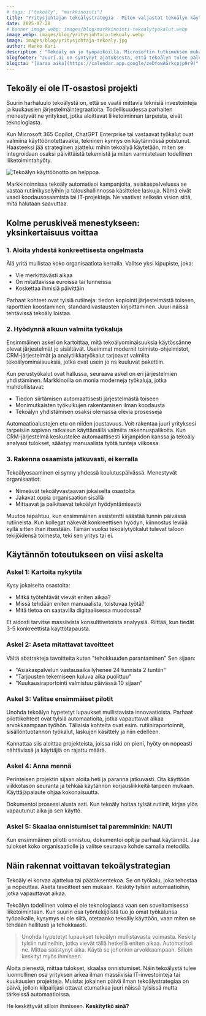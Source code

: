 ```yaml
---
# tags: ["tekoäly", "markkinointi"]
title: "Yritysjohtajan tekoälystrategia - Miten valjastat tekoälyn käyttöön ilman IT-projektia"
date: 2025-07-28
# banner_image_webp: images/blog/markkinointi-tekoalytyokalut.webp
image_webp: images/blog/yritysjohtaja-tekoaly.webp
image: images/blog/yritysjohtaja-tekoaly.jpg
author: Marko Kari
description : "Tekoäly on jo työpaikoilla. Microsoftin tutkimuksen mukaan 78 % työntekijöistä tuo omat AI-työkalunsa töihin, koska työnantaja ei niitä tarjoa. Samaan aikaan yritysjohtajat kamppailevat massiivisten IT-projektien pelossa. Totuus on yksinkertainen: tekoälyn käyttöönotto ei vaadi teknistä vallankumousta, vaan päätöksen."
blogfooter: "Juuri.ai on syntynyt ajatuksesta, että tekoälyn tulee palvella ihmistä, ei toisin päin. Hyödynnämme uusimpia kielimalleja ja automaatioteknologioita, jotta sinulle jää enemmän aikaa olennaiseen eli kasvuun, luovuuteen ja asiakastyöhön. Jutellaanko?"
blogcta: "[Varaa aika](https://calendar.app.google/zeDfowAGrkcpjp9r9)"
---
```


## Tekoäly ei ole IT-osastosi projekti

Suurin harhaluulo tekoälystä on, että se vaatii mittavia teknisiä investointeja ja kuukausien järjestelmäintegraatioita. Todellisuudessa parhaiten menestyvät ne yritykset, jotka aloittavat liiketoiminnan tarpeista, eivät teknologiasta.

Kun Microsoft 365 Copilot, ChatGPT Enterprise tai vastaavat työkalut ovat valmiina käyttöönotettavaksi, tekninen kynnys on käytännössä poistunut. Haasteeksi jää strateginen ajattelu: mihin tekoälyä käytetään, miten se integroidaan osaksi päivittäistä tekemistä ja miten varmistetaan todellinen liiketoimintahyöty.

![Tekoälyn käyttöönotto on helppoa.](/images/blog/yritysjohtaja-tekoaly.jpg)

Markkinoinnissa tekoäly automatisoi kampanjoita, asiakaspalvelussa se vastaa rutiinikyselyihin ja taloushallinnossa käsittelee laskuja. Nämä eivät vaadi koodausosaamista tai IT-projekteja. Ne vaativat selkeän vision siitä, mitä halutaan saavuttaa.

## Kolme peruskiveä menestykseen: yksinkertaisuus voittaa

### 1. Aloita yhdestä konkreettisesta ongelmasta

Älä yritä mullistaa koko organisaatiota kerralla. Valitse yksi kipupiste, joka:

- Vie merkittävästi aikaa
- On mitattavissa euroissa tai tunneissa
- Koskettaa ihmisiä päivittäin

Parhaat kohteet ovat tylsiä rutiineja: tiedon kopiointi järjestelmästä toiseen, raporttien koostaminen, standardivastausten kirjoittaminen. Juuri näissä tehtävissä tekoäly loistaa.

### 2. Hyödynnä alkuun valmiita työkaluja

Ensimmäinen askel on kartoittaa, mitä tekoälyominaisuuksia käytössänne olevat järjestelmät jo sisältävät. Useimmat modernit toimisto-ohjelmistot, CRM-järjestelmät ja analytiikkatyökalut tarjoavat valmiita tekoälyominaisuuksia, jotka ovat usein jo ns kuuluvat pakettiin.

Kun perustyökalut ovat hallussa, seuraava askel on eri järjestelmien yhdistäminen. Markkinoilla on monia moderneja työkaluja, jotka mahdollistavat:

- Tiedon siirtämisen automaattisesti järjestelmästä toiseen
- Monimutkaisten työkulkujen rakentamisen ilman koodausta
- Tekoälyn yhdistämisen osaksi olemassa olevia prosesseja

Automaatioalustojen etu on niiden joustavuus. Voit rakentaa juuri yrityksesi tarpeisiin sopivan ratkaisun käyttämällä valmiita rakennuspalikoita. Kun CRM-järjestelmä keskustelee automaattisesti kirjanpidon kanssa ja tekoäly analysoi tulokset, säästyy manuaalista työtä tunteja viikossa.

### 3. Rakenna osaamista jatkuvasti, ei kerralla

Tekoälyosaaminen ei synny yhdessä koulutuspäivässä. Menestyvät organisaatiot:

- Nimeävät tekoälyvastaavan jokaiselta osastolta
- Jakavat oppia organisaation sisällä
- Mittaavat ja palkitsevat tekoälyn hyödyntämisestä

Muutos tapahtuu, kun ensimmäinen assistentti säästää tunnin päivässä rutiineista. Kun kollegat näkevät konkreettisen hyödyn, kiinnostus leviää kyllä sitten ihan itsestään. Tämän vuoksi tekoälytyökalut tulevat taloon tekijöidensä toimesta, teki sen yritys tai ei.

## Käytännön toteutukseen on viisi askelta

### Askel 1: Kartoita nykytila

Kysy jokaiselta osastolta:

- Mitkä työtehtävät vievät eniten aikaa?
- Missä tehdään eniten manuaalista, toistuvaa työtä?
- Mitä tietoa on saatavilla digitaalisessa muodossa?

Et aidosti tarvitse massiivista konsulttivetoista analyysiä. Riittää, kun tiedät 3-5 konkreettista käyttötapausta.

### Askel 2: Aseta mitattavat tavoitteet

Vältä abstrakteja tavoitteita kuten "tehokkuuden parantaminen" Sen sijaan:

- "Asiakaspalvelun vastausaika lyhenee 24 tunnista 2 tuntiin"
- "Tarjousten tekemiseen kuluva aika puolittuu"
- "Kuukausiraportointi valmistuu päivässä 10 sijaan"

### Askel 3: Valitse ensimmäiset pilotit

Unohda tekoälyn hypetetyt lupaukset mullistavista innovaatioista. Parhaat pilottikohteet ovat tylsiä automaatioita, jotka vapauttavat aikaa arvokkaampaan työhön. Tällaisia kohteita ovat esim. rutiiniraportoinnit, sisällöntuotannon työkalut, laskujen käsittely ja niin edelleen.

Kannattaa siis aloittaa projekteista, joissa riski on pieni, hyöty on nopeasti nähtävissä ja käyttäjiä on rajattu määrä.

### Askel 4: Anna mennä

Perinteisen projektin sijaan aloita heti ja paranna jatkuvasti. Ota käyttöön viikkotason seuranta ja tehkää käytännön korjausliikkeitä tarpeen mukaan. Käyttäjäpalaute ohjaa kokonaisuutta.

Dokumentoi prosessi alusta asti. Kun tekoäly hoitaa tylsät rutiinit, kirjaa ylös vapautunut aika ja sen käyttö.

### Askel 5: Skaalaa onnistumiset tai paremminkin: NAUTI

Kun ensimmäinen pilotti onnistuu, dokumentoi opit ja parhaat käytännöt. Jaa tulokset koko organisaatiolle ja valitse seuraava kohde samalla metodilla.

## Näin rakennat voittavan tekoälystrategian

Tekoäly ei korvaa ajattelua tai päätöksentekoa. Se on työkalu, joka tehostaa ja nopeuttaa. Aseta tavoitteet sen mukaan. Keskity tylsiin automaatioihin, jotka vapauttavat aikaa.

Tekoälyn todellinen voima ei ole teknologiassa vaan sen soveltamisessa liiketoimintaan. Kun suurin osa työntekijöistä tuo jo omat työkalunsa työpaikalle, kysymys ei ole siitä, otetaanko tekoäly käyttöön, vaan miten se tehdään hallitusti ja tehokkaasti.

> Unohda hypetetyt lupaukset tekoälyn mullistavasta voimasta. Keskity tylsiin rutiineihin, jotka vievät tällä hetkellä eniten aikaa. Automatisoi ne. Mittaa säästynyt aika. Käytä se johonkin arvokkaampaan. Silloin keskityt myös ihmiseen.

Aloita pienestä, mittaa tulokset, skaalaa onnistumiset. Näin tekoälystä tulee luonnollinen osa yrityksen arkea ilman massiivisia IT-investointeja tai kuukausien projekteja. Muista: jokainen päivä ilman tekoälystrategiaa on päivä, jolloin kilpailijasi ottavat etumatkaa juuri näissä tylsissä mutta tärkeissä automaatioissa.

He keskittyvät silloin ihmiseen. **Keskitytkö sinä?**